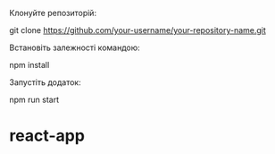 Клонуйте репозиторій:

git clone https://github.com/your-username/your-repository-name.git

Встановіть залежності командою:

npm install

Запустіть додаток:

npm run start

# react-app
